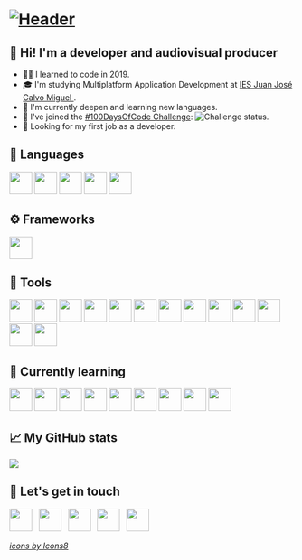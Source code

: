 # [![Header](https://github.com/pablohs1986/pablohs1986/blob/master/phGifGitWhite.gif "Header")](https://pabloherrero.me/)


## 👋&nbsp;Hi! I'm a developer and audiovisual producer
 
   - 👨‍💻&nbsp;I learned to code in 2019.
   - 🎓&nbsp;I'm studying Multiplatform Application Development at <a href = "http://www.iesjuanjosecalvomiguel.es/index.php?option=com_content&view=article&id=92&Itemid=478"> IES Juan José Calvo Miguel </a>.
  - 🎯&nbsp;I'm currently deepen and learning new languages.
  - 🚀&nbsp;I've joined the <a href= "https://www.100daysofcode.com/"> #100DaysOfCode Challenge</a>: ![Challenge status](https://img.shields.io/badge/DAY-1-GREEN).
  - 💼&nbsp;Looking for my first job as a developer.

## 👅&nbsp;Languages
<div><a href="#"><img height="40" src="https://github.com/pablohs1986/pablohs1986/blob/master/icons/java.png"/></a>
<a href="#"><img height="40" src="https://github.com/pablohs1986/pablohs1986/blob/master/icons/icons8-sql-50.png"/></a>
<a href="#"><img height="40" src="https://github.com/pablohs1986/pablohs1986/blob/master/icons/icons8-xml-50.png"/></a>
<a href="#"><img height="40" src="https://github.com/pablohs1986/pablohs1986/blob/master/icons/icons8-html-5-48.png"/></a>
<a href="#"><img height="40" src="https://github.com/pablohs1986/pablohs1986/blob/master/icons/icons8-css3-48.png"/></a><div>

## ⚙️&nbsp;Frameworks
<a href="#"><div><img height="40" src="https://github.com/pablohs1986/pablohs1986/blob/master/icons/icons8-bootstrap-48.png"/></a></div>

## 🧰&nbsp;Tools
<div><a href="#"><img height="40" src="https://github.com/pablohs1986/pablohs1986/blob/master/icons/icons8-intellij-idea-48.png"/></a>
<a href="#"><img height="40" src="https://github.com/pablohs1986/pablohs1986/blob/master/icons/icons8-pycharm-48.png"/></a>
<a href="#"><img height="40" src="https://github.com/pablohs1986/pablohs1986/blob/master/icons/icons8-netbeans-64.png"/></a>
<a href="#"><img height="40" src="https://github.com/pablohs1986/pablohs1986/blob/master/icons/icons8-visual-studio-code-2019-96.png"/></a>
<a href="#"><img height="40" src="https://github.com/pablohs1986/pablohs1986/blob/master/icons/Oracle_SQL_Developer_logo.svg.png"/></a>
<a href="#"><img height="40" src="https://github.com/pablohs1986/pablohs1986/blob/master/icons/icons8-mysql-logo-50.png"/></a>
<a href="#"><img height="40" src="https://github.com/pablohs1986/pablohs1986/blob/master/icons/icons8-console-48.png"/></a>
<a href="#"><img height="40" src="https://github.com/pablohs1986/pablohs1986/blob/master/icons/icons8-npm-48.png"/></a>
<a href="#"><img height="40" src="https://github.com/pablohs1986/pablohs1986/blob/master/icons/icons8-git.png"/></a>
<a href="#"><img height="40" src="https://github.com/pablohs1986/pablohs1986/blob/master/icons/icons8-gitkraken-64.png"/></a>
<a href="#"><img height="40" src="https://github.com/pablohs1986/pablohs1986/blob/master/icons/icons8-figma.png"/></a>
<a href="#"><img height="40" src="https://github.com/pablohs1986/pablohs1986/blob/master/icons/icons8-canva.png"/></a>
<a href="#"><img height="40" src="https://github.com/pablohs1986/pablohs1986/blob/master/icons/icons8-gimp.png"/></a></div>

## 📖&nbsp;Currently learning
<div><a href="#"><img height="40" src="https://github.com/pablohs1986/pablohs1986/blob/master/icons/jdbc.png"/></a>
<a href="#"><img height="40" src="https://github.com/pablohs1986/pablohs1986/blob/master/icons/swing.png"/></a>
<a href="#"><img height="40" src="https://github.com/pablohs1986/pablohs1986/blob/master/icons/icons8-javascript-48.png"/></a>
<a href="#"><img height="40" src="https://github.com/pablohs1986/pablohs1986/blob/master/icons/icons8-typescript-48.png"/></a>
<a href="#"><img height="40" src="https://github.com/pablohs1986/pablohs1986/blob/master/icons/angular_A.png"/></a>
<a href="#"><img height="40" src="https://github.com/pablohs1986/pablohs1986/blob/master/icons/icons8-nodejs-96.png"/></a>
<a href="#"><img height="40" src="https://github.com/pablohs1986/pablohs1986/blob/master/icons/icons8-android-os-48.png"/></a>
<a href="#"><img height="40" src="https://github.com/pablohs1986/pablohs1986/blob/master/icons/64px-Android_Studio_icon.svg.png"/></a>
<a href="#"><img height="40" src="https://github.com/pablohs1986/pablohs1986/blob/master/icons/icons8-python-48.png"/></a></div>

## 📈&nbsp;My GitHub stats
<img align="center" src="https://github-readme-stats.vercel.app/api?username=pablohs1986&show_icons=true&theme=dracula&count_private=true&show_icons=true&hide_title=true"/>

## 💬&nbsp;Let's get in touch
<p align='left'>
<a href="https://pabloherrero.me/"><img height="40" src="https://github.com/pablohs1986/pablohs1986/blob/master/icons/icons8-link-52.png"></a>&nbsp;&nbsp;
<a href="https://dev.to/pablohs1986"><img height="40" src="https://github.com/pablohs1986/pablohs1986/blob/master/icons/dev-badge.png"></a>&nbsp;&nbsp;
<a href="https://stackoverflow.com/story/pabloherrero"><img height="40" src="https://github.com/pablohs1986/pablohs1986/blob/master/icons/icons8-stack-overflow-96.png"></a>&nbsp;&nbsp;
<a href="https://twitter.com/pablohs1986/"><img height="40" src="https://github.com/pablohs1986/pablohs1986/blob/master/icons/icons8-twitter-96.png"></a>&nbsp;&nbsp;
<a href="https://www.linkedin.com/in/pabloherrero1986/"><img height="40" src="https://github.com/pablohs1986/pablohs1986/blob/master/icons/icons8-linkedin-96.png"></a>
</p>




*[icons by Icons8](https://icons8.com/icons/set/link)*

